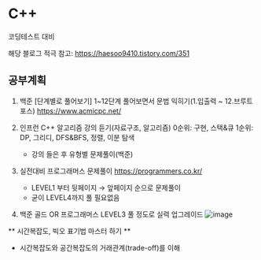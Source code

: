 # C++ 

코딩테스트 대비

해당 블로그 적극 참고: https://haesoo9410.tistory.com/351

## 공부계획

1. 백준 [단계별로 풀어보기] 1~12단계 풀어보면서 문법 익히기(1.입출력 ~ 12.브루트포스) https://www.acmicpc.net/

3. 인프런 C++ 알고리즘 강의 듣기(자료구조, 알고리즘)
   0순위: 구현, 스택&큐
   1순위: DP, 그리디, DFS&BFS, 정렬, 이분 탐색

   - 강의 들은 후 유형별 문제풀이(백준)
   
4. 실전대비 프로그래머스 문제풀이 https://programmers.co.kr/
   - LEVEL1 부터 뒷페이지 → 앞페이지 순으로 문제풀이
   - 굳이 LEVEL4까지 풀 필요없음

5. 백준 골드 OR 프로그래머스 LEVEL3 풀 정도로 실력 업그레이드
![image](https://github.com/khw274/Coding-Test/assets/125671828/46cc8865-5dc2-4474-ac35-c3904670ca39)




** 시간복잡도, 빅오 표기법 마스터 하기 **

   - 시간복잡도와 공간복잡도의 거래관계(trade-off)를 이해
